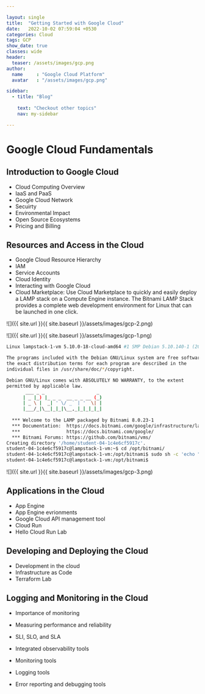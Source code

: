 ```yaml
---

layout: single
title:  "Getting Started with Google Cloud"
date:   2022-10-02 07:59:04 +0530
categories: Cloud
tags: GCP
show_date: true
classes: wide
header:
  teaser: /assets/images/gcp.png
author:
  name     : "Google Cloud Platform"
  avatar   : "/assets/images/gcp.png"

sidebar:
  - title: "Blog"
   
    text: "Checkout other topics"
    nav: my-sidebar

---
```


# Google Cloud Fundamentals
## Introduction to Google Cloud
- Cloud Computing Overview
- IaaS and PaaS
- Google Cloud Network
- Secuirty
- Environmental Impact
- Open Source Ecosystems
- Pricing and Billing
## Resources and Access in the Cloud
- Google Cloud Resource Hierarchy
- IAM
- Service Accounts
- Cloud Identity
- Interacting with Google Cloud
- Cloud Marketplace:  Use Cloud Marketplace to quickly and easily deploy a LAMP stack on a Compute Engine instance. The Bitnami LAMP Stack provides a complete web development environment for Linux that can be launched in one click.

![]({{ site.url }}{{ site.baseurl }}/assets/images/gcp-2.png)

![]({{ site.url }}{{ site.baseurl }}/assets/images/gcp-1.png)

```sh
Linux lampstack-1-vm 5.10.0-18-cloud-amd64 #1 SMP Debian 5.10.140-1 (2022-09-02) x86_64

The programs included with the Debian GNU/Linux system are free software;
the exact distribution terms for each program are described in the
individual files in /usr/share/doc/*/copyright.

Debian GNU/Linux comes with ABSOLUTELY NO WARRANTY, to the extent
permitted by applicable law.
       ___ _ _                   _
      | _ |_) |_ _ _  __ _ _ __ (_)
      | _ \ |  _| ' \/ _` | '  \| |
      |___/_|\__|_|_|\__,_|_|_|_|_|
  
  *** Welcome to the LAMP packaged by Bitnami 8.0.23-1                     ***
  *** Documentation:  https://docs.bitnami.com/google/infrastructure/lamp/ ***
  ***                 https://docs.bitnami.com/google/                     ***
  *** Bitnami Forums: https://github.com/bitnami/vms/                      ***
Creating directory '/home/student-04-1c4e6cf5917c'.
student-04-1c4e6cf5917c@lampstack-1-vm:~$ cd /opt/bitnami/
student-04-1c4e6cf5917c@lampstack-1-vm:/opt/bitnami$ sudo sh -c 'echo "<?php phpinfo(); ?>" > apache2/htdocs/phpinfo.php'
student-04-1c4e6cf5917c@lampstack-1-vm:/opt/bitnami$ 
```

![]({{ site.url }}{{ site.baseurl }}/assets/images/gcp-3.png)









## Applications in the Cloud

- App Engine
- App Engine evrionments
- Google Cloud API management tool
- Cloud Run
- Hello Cloud Run Lab

## Developing and Deploying the Cloud

- Development in the cloud
- Infrastructure as Code
- Terraform Lab

## Logging and Monitoring in the Cloud

- Importance of monitoring

- Measuring performance and reliability

- SLI, SLO, and SLA

- Integrated observability tools

- Monitoring tools

- Logging tools

- Error reporting and debugging tools

  